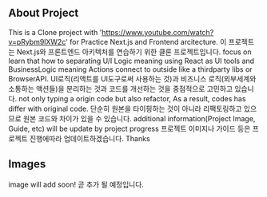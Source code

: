 ## About Project

This is a Clone project with 'https://www.youtube.com/watch?v=pRybm9lXW2c' for Practice Next.js and Frontend arcitecture.
이 프로젝트는 Next.js와 프론트엔드 아키텍처를 연습하기 위한 클론 프로젝트입니다.
focus on learn that how to separating U/I Logic meaning using React as UI tools and BusinessLogic meaning Actions connect to outside like a thirdparty libs or BrowserAPI.
UI로직(리액트를 UI도구로써 사용하는 것)과 비즈니스 로직(외부세계와 소통하는 액션들)을 분리하는 것과 코드를 개선하는 것을 중점적으로 고민하고 있습니다.
not only typing a origin code but also refactor, As a result, codes has differ with original code.
단순히 원본을 타이핑하는 것이 아니라 리팩토링하고 있으므로 원본 코드와 차이가 있을 수 있습니다.
additional information(Project Image, Guide, etc) will be update by project progress
프로젝트 이미지나 가이드 등은 프로젝트 진행에따라 업데이트하겠습니다.
Thanks

## Images
image will add soon!
곧 추가 될 예정입니다.
